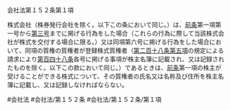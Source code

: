 会社法第１５２条第１項

株式会社（株券発行会社を除く。以下この条において同じ。）は、[前条](会社法＿＿＿＿第１５１条第１項)第一項第一号から[第三号](会社法＿＿＿＿第１５２条第１項第３号)までに掲げる行為をした場合（これらの行為に際して当該株式会社が株式を交付する場合に限る。）又は同項第六号に掲げる行為をした場合において、同項の質権の質権者が登録株式質権者（[第二百十八条第五項](会社法＿＿＿＿第２１８条第５項)の規定による請求により[第百四十八条](会社法＿＿＿＿第１４８条)各号に掲げる事項が株主名簿に記載され、又は記録されたものを除く。以下この款において同じ。）であるときは、[前条](会社法＿＿＿＿第１５１条第１項)第一項の株主が受けることができる株式について、その質権者の氏名又は名称及び住所を株主名簿に記載し、又は記録しなければならない。

#会社法
#会社法/第１５２条
#会社法/第１５２条/第１項
